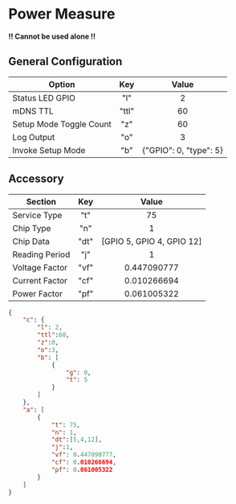 
# Power Measure

**!! Cannot be used alone !!**

## General Configuration
Option|Key|Value
---|:-:|:-:
Status LED GPIO|"l"|2
mDNS TTL|"ttl"|60
Setup Mode Toggle Count|"z"|60
Log Output|"o"|3
Invoke Setup Mode|"b"|{"GPIO": 0, "type": 5}

## Accessory
Section|Key|Value
---|:-:|:-:
Service Type|"t"|75
Chip Type|"n"|1
Chip Data|"dt"|[GPIO 5, GPIO 4, GPIO 12]
Reading Period|"j"|1
Voltage Factor|"vf"|0.447090777
Current Factor|"cf"|0.010266694
Power Factor|"pf"|0.061005322

```JSON
{
	"c": {
		"l": 2,
		"ttl":60,
		"z":0,
		"o":3,
		"b": [
			{
				"g": 0,
				"t": 5
			}
		]
	},
	"a": [
		{
			"t": 75,
			"n": 1,
			"dt":[5,4,12],
			"j":1,
			"vf": 0.447090777,
			"cf": 0.010266694,
			"pf": 0.061005322
		}
	]
}
```